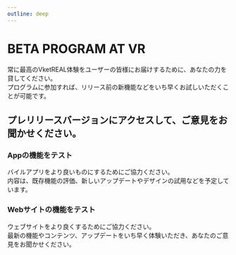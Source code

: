 ```yaml
---
outline: deep
---
```


# BETA PROGRAM AT VR

常に最高のVketREAL体験をユーザーの皆様にお届けするために、あなたの力を貸してください。  
プログラムに参加すれば、リリース前の新機能などをいち早くお試しいただくことが可能です。

## プレリリースバージョンにアクセスして、ご意見をお聞かせください。
### Appの機能をテスト
バイルアプリをより良いものにするためにご協力ください。  
内容は、既存機能の評価、新しいアップデートやデザインの試用などを予定しています。

### Webサイトの機能をテスト
ウェブサイトをより良くするためにご協力ください。  
最新の機能やコンテンツ、アップデートをいち早く体験いただき、あなたのご意見をお聞かせください。